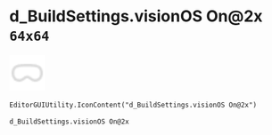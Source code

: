 # d_BuildSettings.visionOS On@2x `64x64`
<img src="/img/d_BuildSettings.visionOS%20On.png" width=64 height=64>

``` CSharp
EditorGUIUtility.IconContent("d_BuildSettings.visionOS On@2x")
```
```
d_BuildSettings.visionOS On@2x
```
